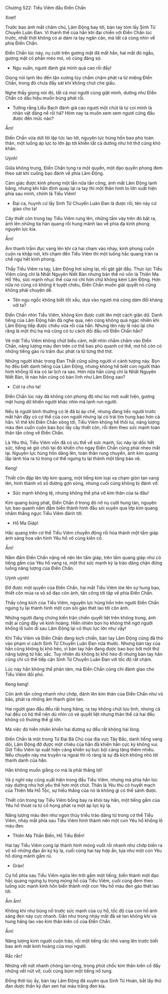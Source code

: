 




Chương 522: Tiểu Viêm đấu Điền Chấn


Xoẹt!

Trước bao ánh mắt chăm chú, Lâm Động bay tới, bàn tay tóm lấy Sinh Tử Chuyển Luân Đan. Vì thanh thế của hắn khi đại chiến với Điền Chấn lúc trước, nhất thời không có ai dám ra tay ngăn cản, mà tất cả cùng nhìn về phía Điền Chấn.

Điền Chấn lúc này, nụ cười trên gương mặt đã mất hẳn, hai mắt đỏ ngầu, gương mặt có phần méo mó, vô cùng đáng sợ.

- Ngu xuẩn, ngươi đánh giá mình quá cao rồi đấy!

Giọng nói lạnh lẽo đến tận xương tủy chầm chậm phát ra từ miệng Điền Chấn, trong đó chứa đầy sát khí không chút che giấu.

Nghe thấy giọng nói đó, tất cả mọi người cùng giật mình, dường như Điền Chấn có dấu hiệu muốn bùng phát rồi.

- Tưởng rằng Liễu Bạch đánh giá cao ngươi một chút là tự coi mình là nhân vật đáng nể rồi hả? Hôm nay ta muốn xem xem ngươi cứng đầu được đến mức nào?

Ầm!

Điền Chấn vừa dứt lời lập tức lao tới, nguyên lực hùng hồn bao phủ toàn thân, một luồng áp lực to lớn ập tới khiến tất cả dường như hít thở cũng khó khăn.

Uỳnh!

Giữa không trung, Điền Chấn tung ra một quyền, một đạo quyền phong đem theo sát khí cuồng bạo đánh về phía Lâm Động.

Cảm giác được kình phong một lần nữa tấn công, ánh mắt Lâm Động lạnh băng, nhưng khi hắn định quay lại ra tay thì một thân hình to lớn xuất hiện phía sau mình, chính là Tiểu Viêm!

- Đại ca, huynh cứ lấy Sinh Tử Chuyển Luân Đan là được rồi, tên này cứ giao cho ta!

Cây thiết côn trong tay Tiểu Viêm rung lên, những tấm vảy trên đó bật ra, ánh lên những tia hàn quang rồi hung mãnh lao về phía đạ kình phong nguyên lực kia.

Ầm!

Âm thanh trầm đục vang lên khi cả hai chạm vào nhay, kình phong cuồn cuộn ra khắp nơi, khi chạm đến Tiểu Viêm thì một luồng hắc quang tràn ra chế ngự hết kình phong.

Thấy Tiểu Viêm ra tay, Lâm Động hơi sững lại, rồi gật gật đầu. Thực lực Tiểu Viêm cũng chỉ là Nhất Nguyên Niết Bàn nhưng bản thể nó vốn là Thiên Ma Hổ Yêu, sức mạnh nhục thể của nó chỉ hơn chứ không kém Lâm Động. Hơn nữa nó cũng có không ít tuyệt chiêu, Điền Chấn muốn giải quyết nó cũng không phải chuyện dễ.

- Tên ngu ngốc không biết tốt xấu, dựa vào ngươi mà cũng dám đối kháng với ta?

Điền Chấn nhìn Tiểu Viêm, không kìm được cười lên một cách giận dữ. Danh tiếng của Lâm Động hắn đã nghe qua, nên cũng không quá ngạc nhiên khi Lâm Động tiếp được chiêu vừa rồi của hắn. Nhưng tên này lẽ nào lại cho rằng là một thủ hạ mà cũng có tư cách đối đầu với Điền Chấn hắn?

Vẻ mặt Tiểu Viêm không chút biểu cảm, mắt nhìn chằm chằm vào Điền Chấn, năng lượng màu đen trên cơ thể bao phủ quanh cơ thể, mơ hồ còn có những tiếng gào rú trầm đục phát ra từ từng thớ thịt.

Những người khác trong Đan Thất cũng sững người vì cảnh tượng này. Bọn họ đều biết danh tiếng của Lâm Động, nhưng không hề biết con người thân hình khổng lồ kia có lai lịch ra sao. Hơn nữa hắn cũng chỉ là Nhất Nguyên Niết Bàn, lẽ nào hắn cũng có bản lĩnh như Lâm Động sao?

- Cút ra cho ta!

Điền Chấn lúc này đã không còn phong độ như lúc mới xuất hiện, gương mặt hung dữ khiến người khác nhìn mà lạnh run người.

Nếu là người bình thường có lẽ đã bị áp chế, nhưng đáng tiếc người trước mắt hắn đây có cơ thể của con người nhưng lại có trái tim hung bạo hơn cả hắn. Vì thế khi Điền Chấn xông tới, Tiểu Viêm không hề thối lui, năng lượng màu đen cuồn cuộn bao bọc lấy cây thiết côn, rồi đem theo sức mạnh toàn thân tấn công về Điền Chấn.

Là Yêu thú, Tiểu Viêm vốn đã có ưu thế về sức mạnh, lúc này lại dốc hết sức, tiếng xé gió chói tai đó khiến cho ngay Điền Chấn cũng phải nheo mắt lại. Nguyên lực hùng hồn dâng lên, toàn thân rung chuyển, ánh kim quang lấp lánh tỏa ra từ trong cơ thể ngưng tụ lại thành một tầng bảo vệ.

Keng!

Thiết côn đập lên lớp kim quang, một tiếng kim loại va chạm giòn tan vang lên, hình thành vô số đường gợn sóng, nhưng cuối cùng không bị đánh vỡ.

- Sức mạnh không tệ, nhưng không thể phá vỡ kim thân của ta đâu!

Kim quang bùng phát, Điền Chấn ở trong đó nở nụ cười hung tàn, nguyên lực bao quanh nắm đấm biến thành hình đầu sói xuyên qua lớp kim quang nhắm thẳng ngực Tiểu Viêm đánh tới.

- Hổ Ma Giáp!

Hắc quang trên cơ thể Tiểu Viêm chuyển động rồi hóa thành một tấm giáp ánh sáng hoa văn hình Yêu hổ vô cùng kiên cố.

Ầm!

Nắm đấm Điền Chấn nặng nề nện lên tấm giáp, trên tấm quang giáp như có tiếng gầm của Yêu hổ vang ra, một thứ sức mạnh kỳ lạ trào dâng chặn đứng luồng năng lượng của Điền Chấn.

Uỳnh uỳnh!

Đỡ được một quyền của Điền Chấn, hai mắt Tiểu Viêm lóe lên sự hung bạo, thiết côn múa ra vô số đạo côn ảnh, tấn công tới tấp về phía Điền Chấn.

Thấy công kích của Tiểu Viêm, nguyên lực hùng hồn trên người Điền Chấn ngưng tụ lại thành hình một con sói gào thét lao tới côn ảnh.

Những người đang chứng kiến trận chiến quyết liệt trên không trung, ánh mắt ai cũng đầy vẻ kinh hoàng. Hiển nhiên bọn họ không thể ngờ người khổng lồ luôn đi sau Lâm Động lại có thực lực lớn như vậy!

Khi Tiểu Viêm và Điền Chấn đang kịch chiến, bàn tay Lâm Động cũng đã thò vào phạm vi cách Sinh Tử Chuyển Luân Đan nửa thước. Nhưng bàn tay của hắn cũng không bị khô héo, vì bàn tay hắn đang được bao bọc bởi một thứ năng lượng tử hắc sắc. Tuy nhiên dù không bị khô héo đi nhưng bàn tay hắn cũng chỉ có thể tiếp cận Sinh Tử Chuyển Luân Đan với tốc độ rất chậm.

Lúc này hắn không thể phân tâm, mà Điền Chấn cũng chỉ đành giao cho Tiểu Viêm đối phó.

Keng keng!

Côn ảnh tấn công nhanh như chớp, đánh lên kim thân của Điền Chấn như vũ bão, phát ra những âm thanh giòn tan.

Hai người giao đấu đều rất hung hăng, ra tay không chút lưu tình, nhưng cả hai đều có hộ thể nên dù nhìn có vẻ quyết liệt nhưng thân thể cả hai đều không có thương thế gì lớn.

Mà việc đó hiển nhiên khiến hai đương sự đều rất không hài lòng.

Điền Chấn là một trong Tứ Đại Bá Chủ của địa vực Tây Bắc, danh tiếng vang dội, Lâm Động đỡ được một chiêu của hắn đã khiến hắn cực kỳ không vui. Giờ Tiểu Viêm lại xuất hiện càng khiến sự bực bội càng tăng thêm nhiều. Nếu chuyện này mà truyền ra ngoài thì rõ ràng là sự đả kích không nhỏ tới thanh danh của hắn.

Hắn không muốn giằng co mà là phải thắng lợi!

Và ý nghĩ này cũng xuất hiện trong đầu Tiểu Viêm, nhưng mà phía hắn lúc này dường như hơi yếu thế hơn một chút. Thân là Yêu thú có huyết mạch của Thiên Ma Hổ Tộc, sự hiếu thắng của nó là không gì có thể sánh được.

Thiết côn trong tay Tiểu Viêm bỗng bay ra khỏi tay hắn, một tiếng gầm của Yêu hổ thoát ra từ cổ họng phát ra một áp lực kỳ lạ.

Năng lượng màu đen như ngọn thủy triều trào dâng từ trong cơ thể Tiểu Viêm, nháy mắt phía sau Tiểu Viêm hình thành nên một con Yêu hổ khổng lồ màu đen.

- Thiên Ma Thần Biến, Hổ Tiếu Biến!

Hai tay Tiểu Viêm cong lại thành hình móng vuốt rồi nhanh như chớp biến ra vô số những đạo ấn ký kỳ lạ, cuối cùng hai tay hợp ấn, tựa như một con Yêu hổ dũng mãnh gầm rú.

- Grào!

Cự hổ phía sau Tiểu Viêm ngửa lên trời gầm một tiếng, biến thành một đạo hắc quang ngưng tụ trong móng hổ của Tiểu Viêm, cuối cùng đem theo luồng sức mạnh kinh hồn biến thành một con Yêu hổ màu đen gào thét lao tới.

Ầm ầm!

Không khí như bùng nổ trước sức mạnh của cự hổ, tốc độ của con hổ ánh sáng đen này cực nhanh. Gần như trong nháy mắt đã xé tan không khí và hung hăng lao vào kim thân kiên cố của Điền Chấn.

Ầm!

Năng lượng kinh người cuộn trào, rồi một tiếng rắc nhỏ vang lên trước biết bao ánh mắt kinh hoàng của mọi người.

Rắc rắc!

Những vết nứt nhanh chóng lan rộng, trong phút chốc kim thân kiên cố đầy những vết nứt vỡ, cuối cùng bùm một tiếng nổ tung.

Đồng thời lúc ấy, bàn tay Lâm Động đã xuyên qua Sinh Tử Hoàn, bắt lấy thứ đan dược thần kỳ đan xen hai màu trắng đen kia.




